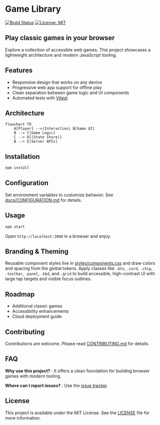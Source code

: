 # Game Library

[![Build Status](https://github.com/<org>/<repo>/actions/workflows/badges.yml/badge.svg)](https://github.com/<org>/<repo>/actions)
[![License: MIT](https://img.shields.io/badge/License-MIT-green.svg)](LICENSE)

## Play classic games in your browser

Explore a collection of accessible web games. This project showcases a lightweight architecture and modern JavaScript tooling.

## Features

- Responsive design that works on any device
- Progressive web app support for offline play
- Clean separation between game logic and UI components
- Automated tests with [Vitest](https://vitest.dev)

## Architecture

```mermaid
flowchart TD
    A[Player] -->|Interaction| B[Game UI]
    B --> C[Game Logic]
    C --> D[(State Store)]
    B --> E[Server APIs]
```

## Installation

```bash
npm install
```

## Configuration

Set environment variables to customize behavior. See [docs/CONFIGURATION.md](docs/CONFIGURATION.md) for details.

## Usage

```bash
npm start
```

Open `http://localhost:3000` in a browser and enjoy.

## Branding & Theming

Reusable component styles live in [styles/components.css](styles/components.css) and draw colors and spacing from the global tokens. Apply classes like `.btn`, `.card`, `.chip`, `.toolbar`, `.panel`, `.kbd`, and `.grid` to build accessible, high-contrast UI with large tap targets and visible focus outlines.


## Roadmap

- Additional classic games
- Accessibility enhancements
- Cloud deployment guide

## Contributing

Contributions are welcome. Please read [CONTRIBUTING.md](CONTRIBUTING.md) for details.

## FAQ

**Why use this project?**
: It offers a clean foundation for building browser games with modern tooling.

**Where can I report issues?**
: Use the [issue tracker](https://github.com/<org>/<repo>/issues).

## License

This project is available under the MIT License. See the [LICENSE](LICENSE) file for more information.

